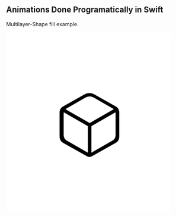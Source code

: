 ## Animations Done Programatically in Swift


Multilayer-Shape fill example.

  ![alt text](https://github.com/matiasld/animation-programmatically/blob/master/AnimationTest/img/1.gif?raw=true)

